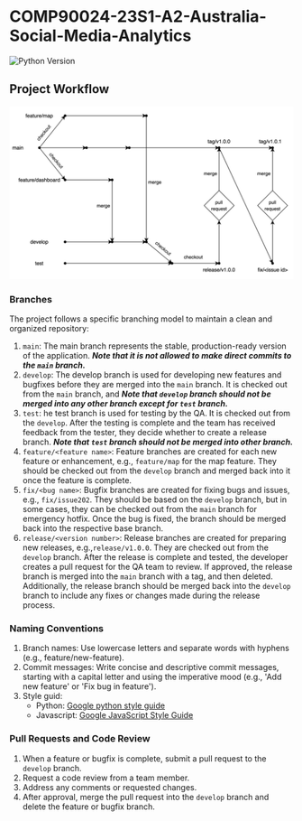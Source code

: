# COMP90024-23S1-A2-Australia-Social-Media-Analytics
![Python Version](https://img.shields.io/badge/python-3.11%2B-blue)

## Project Workflow

![workflow](/doc/images/workflow.jpg)
### Branches
The project follows a specific branching model to maintain a clean and organized repository:

1. `main`: The main branch represents the stable, production-ready version of the application. ***Note that it is not allowed to make direct commits to the `main` branch.***
2. `develop`: The develop branch is used for developing new features and bugfixes before they are merged into the `main` branch. It is checked out from the `main` branch, and ***Note that `develop` branch should not be merged into any other branch except for `test` branch.***
3. `test`: he test branch is used for testing by the QA. It is checked out from the  `develop`. After the testing is complete and the team has received feedback from the tester, they decide whether to create a release branch. ***Note that `test` branch should not be merged into other branch.***
4. `feature/<feature name>`: Feature branches are created for each new feature or enhancement, e.g., `feature/map` for the map feature. They should be checked out from the `develop` branch and merged back into it once the feature is complete.
5. `fix/<bug name>`: Bugfix branches are created for fixing bugs and issues, e.g., `fix/issue202`. They should be based on the  `develop` branch, but in some cases, they can be checked out from the `main` branch for emergency hotfix. Once the bug is fixed, the branch should be merged back into the respective base branch.
6. `release/<version number>`: Release branches are created for preparing new releases, e.g.,`release/v1.0.0`. They are checked out from the `develop` branch. After the release is complete and tested, the developer creates a pull request for the QA team to review. If approved, the release branch is merged into the `main` branch with a tag, and then deleted. Additionally, the release branch should be merged back into the `develop` branch to include any fixes or changes made during the release process.

### Naming Conventions
1. Branch names: Use lowercase letters and separate words with hyphens (e.g., feature/new-feature).
2. Commit messages: Write concise and descriptive commit messages, starting with a capital letter and using the imperative mood (e.g., 'Add new feature' or 'Fix bug in feature').
3. Style guid: 
    - Python: [Google python style guide](https://google.github.io/styleguide/pyguide.html)
    - Javascript: [Google JavaScript Style Guide](https://google.github.io/styleguide/jsguide.html
)

### Pull Requests and Code Review
1. When a feature or bugfix is complete, submit a pull request to the `develop` branch.
2. Request a code review from a team member.
3. Address any comments or requested changes.
4. After approval, merge the pull request into the `develop` branch and delete the feature or bugfix branch.